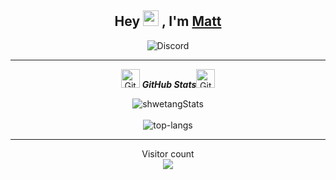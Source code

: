 <h2 align="center">Hey <img src="https://media.giphy.com/media/3pZipqyo1sqHDfJGtz/giphy.gif" width="25px"> , I'm <a href="https://camo.githubusercontent.com/815235e130e3ba5ab96f586a2b3fba50ad28e085c656e040e8977ba61dc674ba/68747470733a2f2f6d656469612e67697068792e636f6d2f6d656469612f33705a697071796f3173714844664a47747a2f67697068792e676966">Matt</a></h2>  <p align="center"><img alt="Discord" src="https://img.shields.io/badge/Discord-MattOverride%236768-0d1117?style=for-the-badge&logo=discord&logoColor=0d1117&logoWidth=20&labelColor=000'"></a></a>  
</p> 

---

<p align="center">
 <img src="https://media.giphy.com/media/8UHRm5oY4k4FDxq5QG/giphy.gif" width="30px" alt="GitHub-Status"/>&nbsp;<i><b>GitHub Stats</b></i><img src="https://media.giphy.com/media/8UHRm5oY4k4FDxq5QG/giphy.gif" width="30px" alt="GitHub-Status"/></p>
 
<p align="center">
  <img src="https://github-readme-stats.vercel.app/api?username=MattOverthrow&theme=dark&show_icons=true" alt="shwetangStats" />  
  <br />
  <br />
  <img src="https://github-readme-stats.vercel.app/api/top-langs/?username=MattOverthrow&layout=compact&theme=dark" alt="top-langs" />

---


<p align="center"> 
  Visitor count<br>
  <img src="https://profile-counter.glitch.me/MattOverthrow/count.svg" />
</p>
